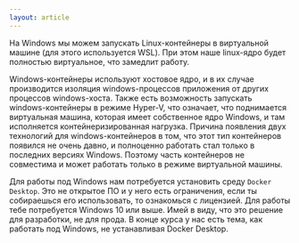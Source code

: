```yaml
---
layout: article
---
```

На Windows мы можем запускать Linux-контейнеры в виртуальной машине (для этого используется WSL). При этом наше linux-ядро будет полностью виртуальное, что замедлит работу. 

Windows-контейнеры используют хостовое ядро, и в их случае производится изоляция windows-процессов приложения от других процессов windows-хоста. Также есть возможность запускать windows-контейнеры в режиме Hyper-V, что означает, что поднимается виртуальная машина, которая имеет собственное ядро Windows, и там исполняется контейнеризированная нагрузка. Причина появления двух технологий для windows-контейнеров в том, что этот тип контейнеров появился не очень давно, и полноценно работать стал только в последних версиях Windows. Поэтому часть контейнеров не совместима и может работать только в режиме виртуальной машины.

Для работы под Windows нам потребуется установить среду `Docker Desktop`. Это не открытое ПО и у него есть ограничения, если ты собираешься его использовать, то ознакомься с лицензией. Для работы тебе потребуется Windows 10 или выше. Имей в виду, что это решение для разработки, не для прода. В конце курса у нас есть тема, как работать под Windows, не устанавливая Docker Desktop.
